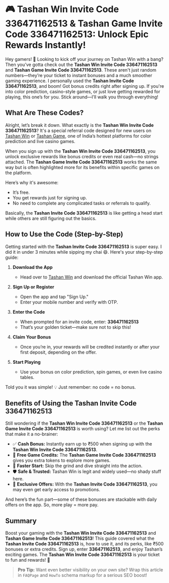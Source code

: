 
# 🎮 Tashan Win Invite Code 336471162513 & Tashan Game Invite Code 336471162513: Unlock Epic Rewards Instantly!



Hey gamers! 🎉 Looking to kick off your journey on Tashan Win with a bang? Then you’ve gotta check out the **Tashan Win Invite Code 336471162513** and **Tashan Game Invite Code 336471162513**. These aren't just random numbers—they’re your ticket to instant bonuses and a much smoother gaming experience. I personally used the **Tashan Invite Code 336471162513**, and boom! Got bonus credits right after signing up. If you're into color prediction, casino-style games, or just love getting rewarded for playing, this one’s for you. Stick around—I’ll walk you through everything!



## What Are These Codes?

Alright, let’s break it down. What exactly is the **Tashan Win Invite Code 336471162513**? It's a special referral code designed for new users on [Tashan Win](http://www.tashanwin.cc/#/register?invitationCode=336471162513) or [Tashan Game](http://www.tashanwin.cc/#/register?invitationCode=336471162513), one of India’s hottest platforms for color prediction and live casino games.

When you sign up with the **Tashan Win Invite Code 336471162513**, you unlock exclusive rewards like bonus credits or even real cash—no strings attached. The **Tashan Game Invite Code 336471162513** works the same way but is often highlighted more for its benefits within specific games on the platform.

Here’s why it's awesome:

- It’s free.  
- You get rewards just for signing up.  
- No need to complete any complicated tasks or referrals to qualify.

Basically, the **Tashan Invite Code 336471162513** is like getting a head start while others are still figuring out the basics.



## How to Use the Code (Step-by-Step)

Getting started with the **Tashan Invite Code 336471162513** is super easy. I did it in under 3 minutes while sipping my chai 😄. Here's your step-by-step guide:

1. **Download the App**  
   - Head over to [Tashan Win](http://www.tashanwin.cc/#/register?invitationCode=336471162513) and download the official Tashan Win app.

2. **Sign Up or Register**  
   - Open the app and tap "Sign Up."  
   - Enter your mobile number and verify with OTP.

3. **Enter the Code**  
   - When prompted for an invite code, enter: **336471162513**  
   - That’s your golden ticket—make sure not to skip this!

4. **Claim Your Bonus**  
   - Once you’re in, your rewards will be credited instantly or after your first deposit, depending on the offer.

5. **Start Playing**  
   - Use your bonus on color prediction, spin games, or even live casino tables.

Told you it was simple! 💡 Just remember: no code = no bonus.



## Benefits of Using the Tashan Invite Code 336471162513

Still wondering if the **Tashan Win Invite Code 336471162513** or the **Tashan Game Invite Code 336471162513** is worth using? Let me list out the perks that make it a no-brainer:

- ✅ **Cash Bonus:** Instantly earn up to ₹500 when signing up with the **Tashan Win Invite Code 336471162513**.
- 🎯 **Free Game Credits:** The **Tashan Game Invite Code 336471162513** gives you extra tokens to explore more games.
- 🧩 **Faster Start:** Skip the grind and dive straight into the action.
- 🛡️ **Safe & Trusted:** Tashan Win is legit and widely used—no shady stuff here.
- 🎁 **Exclusive Offers:** With the **Tashan Invite Code 336471162513**, you may even get early access to promotions.

And here’s the fun part—some of these bonuses are stackable with daily offers on the app. So, more play = more pay.



## Summary

Boost your gaming with the **Tashan Win Invite Code 336471162513** and **Tashan Game Invite Code 336471162513**! This guide covered what the **Tashan Invite Code 336471162513** is, how to use it, and its perks, like ₹500 bonuses or extra credits. Sign up, enter **336471162513**, and enjoy Tashan’s exciting games. The **Tashan Win Invite Code 336471162513** is your ticket to fun and rewards! 🚀



> **Pro Tip:** Want even better visibility on your own site? Wrap this article in `FAQPage` and `HowTo` schema markup for a serious SEO boost!













<!-- Title Tag -->
<title>Tashan Win Invite Code 336471162513 | Unlock Bonus with Tashan Game Invite Code 336471162513</title>

<!-- Meta Description -->
<meta name="description" content="Use Tashan Win Invite Code 336471162513 and Tashan Game Invite Code 336471162513 to unlock exclusive bonuses like ₹500 credits. Step-by-step guide included. Sign up today and play smart with Tashan Invite Code 336471162513.">

<!-- Meta Keywords -->
<meta name="keywords" content="Tashan Win Invite Code 336471162513, Tashan Game Invite Code 336471162513, Tashan Invite Code 336471162513, Tashan Win referral, Tashan Game bonus code, Tashan sign up code">

<!-- Open Graph / Facebook -->
<meta property="og:title" content="Tashan Win Invite Code 336471162513 | Unlock Rewards Now!" />
<meta property="og:description" content="Get started on Tashan Win with invite code 336471162513. Earn ₹500 bonus, free credits, and more. Use the Tashan Game Invite Code 336471162513 today!" />
<meta property="og:type" content="article" />
<meta property="og:url" content="https://github.com/Tashan-Win-Invite-Code" />
<meta property="og:image" content="https://github.com/Tashan-Win-Invite-Code" />

<!-- Twitter Card -->
<meta name="twitter:card" content="summary_large_image" />
<meta name="twitter:title" content="Tashan Win Invite Code 336471162513 | Join & Win Bonuses" />
<meta name="twitter:description" content="Sign up with Tashan Invite Code 336471162513 to get up to ₹500 bonus credits on Tashan Win. Guide included!" />
<meta name="twitter:image" content="https://github.com/Tashan-Win-Invite-Code" />
